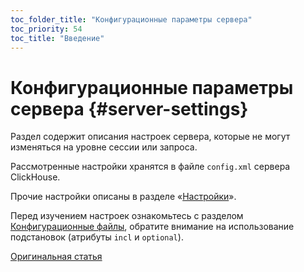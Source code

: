 ```yaml
---
toc_folder_title: "Конфигурационные параметры сервера"
toc_priority: 54
toc_title: "Введение"
---
```


# Конфигурационные параметры сервера {#server-settings}

Раздел содержит описания настроек сервера, которые не могут изменяться на уровне сессии или запроса.

Рассмотренные настройки хранятся в файле `config.xml` сервера ClickHouse.

Прочие настройки описаны в разделе «[Настройки](../settings/index.md#settings)».

Перед изучением настроек ознакомьтесь с разделом [Конфигурационные файлы](../configuration-files.md#configuration_files), обратите внимание на использование подстановок (атрибуты `incl` и `optional`).

[Оригинальная статья](https://clickhouse.tech/docs/ru/operations/server_configuration_parameters/) <!--hide-->
